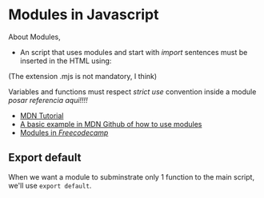 # Modules in Javascript

About Modules,

- An script that uses modules and start with _import_ sentences must be inserted in the HTML using:

    <script type="module" src="nameofthemodule.mjs"></script>

(The extension .mjs is not mandatory, I think)

Variables and functions must respect _strict use_ convention inside a module _posar referencia aqui!!!!_

- [MDN Tutorial](https://developer.mozilla.org/en-US/docs/Web/JavaScript/Guide/Modules)
- [A basic example in MDN Github of how to use modules](https://github.com/mdn/js-examples/tree/master/modulhttps://www.freecodecamp.org/news/javascript-modules-a-beginner-s-guide-783f7d7a5fcc/es/basic-modules)
- [Modules in _Freecodecamp_]()

## Export default
When we want a module to subminstrate only 1 function to the main script, we'll use `export default`.
